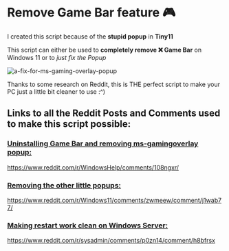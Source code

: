 # Remove Game Bar feature 🎮

I created this script because of the **stupid popup** in **Tiny11**

This script can either be used to __completely remove ❌ Game Bar__ on Windows 11 or to *just fix the Popup*

![a-fix-for-ms-gaming-overlay-popup](https://github.com/user-attachments/assets/1543a9a5-09b1-4904-a2cd-b2b73e1c96e9)

Thanks to some research on Reddit, this is THE perfect script to make your PC just a little bit cleaner to use :^)

## Links to all the Reddit Posts and Comments used to make this script possible:
### [Uninstalling Game Bar and removing ms-gamingoverlay popup:](https://www.reddit.com/r/WindowsHelp/comments/108ngxr/)
https://www.reddit.com/r/WindowsHelp/comments/108ngxr/
### [Removing the other little popups:](https://www.reddit.com/r/Windows11/comments/zwmeew/comment/j1wab77/)
https://www.reddit.com/r/Windows11/comments/zwmeew/comment/j1wab77/
### [Making restart work clean on Windows Server:](https://www.reddit.com/r/sysadmin/comments/p0zn14/comment/h8bfrsx)
https://www.reddit.com/r/sysadmin/comments/p0zn14/comment/h8bfrsx
